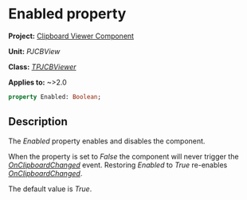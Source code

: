 # Enabled property

**Project:** [Clipboard Viewer Component](../API.md)

**Unit:** _PJCBView_

**Class:** [_TPJCBViewer_](./TPJCBViewer.md)

**Applies to:** ~>2.0

```pascal
property Enabled: Boolean;
```

## Description

The _Enabled_ property enables and disables the component.

When the property is set to _False_ the component will never trigger the [_OnClipboardChanged_](./TPJCBViewer-OnClipboardChanged.md) event. Restoring _Enabled_ to _True_ re-enables [_OnClipboardChanged_](./TPJCBViewer-OnClipboardChanged.md).

The default value is _True_.
